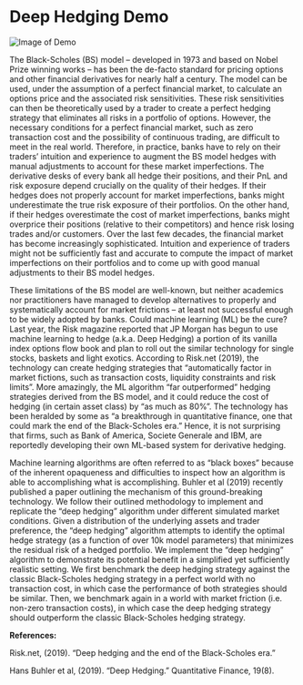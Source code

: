 # Deep Hedging Demo

![Image of Demo](https://user-images.githubusercontent.com/7247589/99870023-ca5ec380-2b9d-11eb-8646-4e78ad87f8ad.png)

The Black-Scholes (BS) model – developed in 1973 and based on Nobel Prize winning works – has been the de-facto standard for pricing options and other financial derivatives for nearly half a century. The model can be used, under the assumption of a perfect financial market, to calculate an options price and the associated risk sensitivities. These risk sensitivities can then be theoretically used by a trader to create a perfect hedging strategy that eliminates all risks in a portfolio of options. However, the necessary conditions for a perfect financial market, such as zero transaction cost and the possibility of continuous trading, are difficult to meet in the real world. Therefore, in practice, banks have to rely on their traders’ intuition and experience to augment the BS model hedges with manual adjustments to account for these market imperfections.
The derivative desks of every bank all hedge their positions, and their PnL and risk exposure depend crucially on the quality of their hedges. If their hedges does not properly account for market imperfections, banks might underestimate the true risk exposure of their portfolios. On the other hand, if their hedges overestimate the cost of market imperfections, banks might overprice their positions (relative to their competitors) and hence risk losing trades and/or customers. Over the last few decades, the financial market has become increasingly sophisticated. Intuition and experience of traders might not be sufficiently fast and accurate to compute the impact of market imperfections on their portfolios and to come up with good manual adjustments to their BS model hedges. 

These limitations of the BS model are well-known, but neither academics nor practitioners have managed to develop alternatives to properly and systematically account for market frictions – at least not successful enough to be widely adopted by banks. Could machine learning (ML) be the cure? Last year, the Risk magazine reported that JP Morgan has begun to use machine learning to hedge (a.k.a. Deep Hedging) a portion of its vanilla index options flow book and plan to roll out the similar technology for single stocks, baskets and light exotics.  According to Risk.net (2019), the technology can create hedging strategies that “automatically factor in market fictions, such as transaction costs, liquidity constraints and risk limits”. More amazingly, the ML algorithm “far outperformed” hedging strategies derived from the BS model, and it could reduce the cost of hedging (in certain asset class) by “as much as 80%”. The technology has been heralded by some as “a breakthrough in quantitative finance, one that could mark the end of the Black-Scholes era.” Hence, it is not surprising that firms, such as Bank of America, Societe Generale and IBM, are reportedly developing their own ML-based system for derivative hedging.

Machine learning algorithms are often referred to as “black boxes” because of the inherent opaqueness and difficulties to inspect how an algorithm is able to accomplishing what is accomplishing. Buhler et al (2019) recently published a paper outlining the mechanism of this ground-breaking technology. We follow their outlined methodology to implement and replicate the “deep hedging” algorithm under different simulated market conditions. Given a distribution of the underlying assets and trader preference, the “deep hedging” algorithm attempts to identify the optimal hedge strategy (as a function of over 10k model parameters) that minimizes the residual risk of a hedged portfolio. We implement the “deep hedging” algorithm to demonstrate its potential benefit in a simplified yet sufficiently realistic setting. We first benchmark the deep hedging strategy against the classic Black-Scholes hedging strategy in a perfect world with no transaction cost, in which case the performance of both strategies should be similar. Then, we benchmark again in a world with market friction (i.e. non-zero transaction costs), in which case the deep hedging strategy should outperform the classic Black-Scholes hedging strategy. 

**References:**

Risk.net, (2019). “Deep hedging and the end of the Black-Scholes era.”

Hans Buhler et al, (2019). “Deep Hedging.” Quantitative Finance, 19(8).
